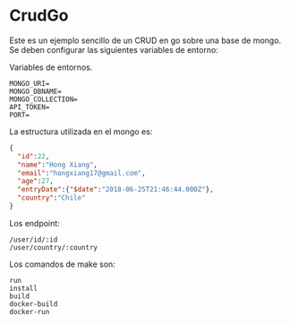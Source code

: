 # CrudGo

Este es un ejemplo sencillo de un CRUD en go sobre una base de mongo. Se deben configurar las siguientes variables de entorno:

Variables de entornos.
 ```
MONGO_URI=
MONGO_DBNAME=
MONGO_COLLECTION=
API_TOKEN=
PORT=
 ```
 
La estructura utilizada en el mongo es:

```json
{
  "id":22,
  "name":"Hong Xiang",
  "email":"hongxiang17@gmail.com",
  "age":27,
  "entryDate":{"$date":"2018-06-25T21:46:44.000Z"},
  "country":"Chile"
}
 ```
 
 
Los endpoint:
```
/user/id/:id              
/user/country/:country
```
 
 Los comandos de make son:
 ```
 run
 install
 build
 docker-build
 docker-run
 ```
 
